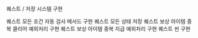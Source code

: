 퀘스트 / 저장 시스템 구현

퀘스트 모든 조건 자동 검사 메서드 구현
퀘스트 모든 상태 저장
퀘스트 보상 아이템 중복 클리어 예외처리 구현
퀘스트 보상 아이템 중복 지급 예외처리 구현
퀘스트 씬 구현
